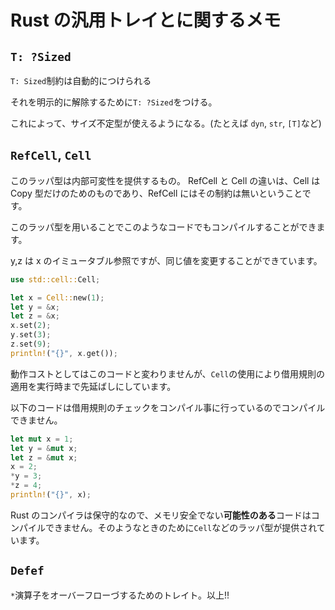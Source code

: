 # Rust の汎用トレイとに関するメモ

## `T: ?Sized`

`T: Sized`制約は自動的につけられる

それを明示的に解除するために`T: ?Sized`をつける。

これによって、サイズ不定型が使えるようになる。(たとえば `dyn`, `str`, `[T]`など)

## `RefCell`, `Cell`

このラッパ型は内部可変性を提供するもの。
RefCell と Cell の違いは、Cell は Copy 型だけのためのものであり、RefCell にはその制約は無いということです。

このラッパ型を用いることでこのようなコードでもコンパイルすることができます。

y,z は x のイミュータブル参照ですが、同じ値を変更することができています。

```rust
use std::cell::Cell;

let x = Cell::new(1);
let y = &x;
let z = &x;
x.set(2);
y.set(3);
z.set(9);
println!("{}", x.get());
```

動作コストとしてはこのコードと変わりませんが、`Cell`の使用により借用規則の適用を実行時まで先延ばしにしています。

以下のコードは借用規則のチェックをコンパイル事に行っているのでコンパイルできません。

```rust
let mut x = 1;
let y = &mut x;
let z = &mut x;
x = 2;
*y = 3;
*z = 4;
println!("{}", x);
```

Rust のコンパイラは保守的なので、メモリ安全でない**可能性のある**コードはコンパイルできません。そのようなときのために`Cell`などのラッパ型が提供されています。

## `Defef`

`*`演算子をオーバーフローづするためのトレイト。以上!!
